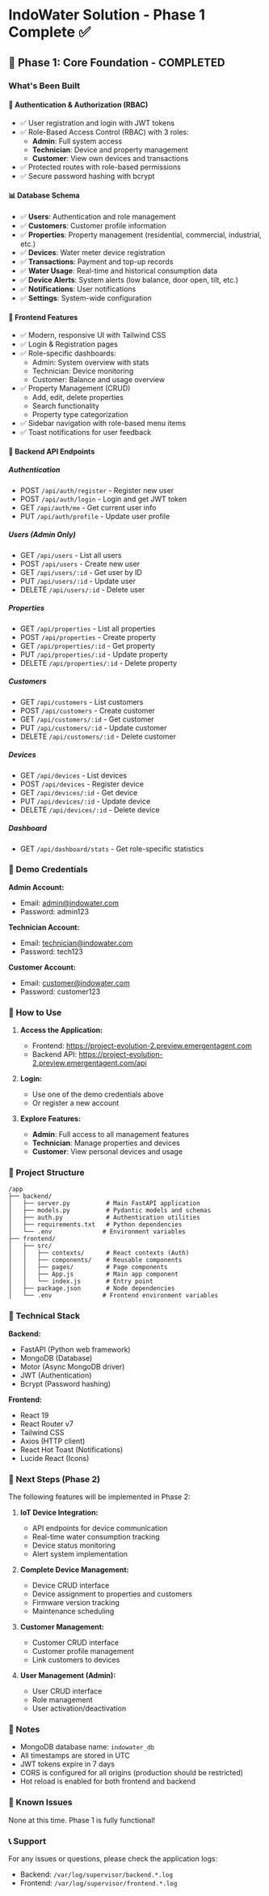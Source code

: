 # IndoWater Solution - Phase 1 Complete ✅

## 🎉 Phase 1: Core Foundation - COMPLETED

### What's Been Built

#### 🔐 Authentication & Authorization (RBAC)
- ✅ User registration and login with JWT tokens
- ✅ Role-Based Access Control (RBAC) with 3 roles:
  - **Admin**: Full system access
  - **Technician**: Device and property management
  - **Customer**: View own devices and transactions
- ✅ Protected routes with role-based permissions
- ✅ Secure password hashing with bcrypt

#### 📊 Database Schema
- ✅ **Users**: Authentication and role management
- ✅ **Customers**: Customer profile information
- ✅ **Properties**: Property management (residential, commercial, industrial, etc.)
- ✅ **Devices**: Water meter device registration
- ✅ **Transactions**: Payment and top-up records
- ✅ **Water Usage**: Real-time and historical consumption data
- ✅ **Device Alerts**: System alerts (low balance, door open, tilt, etc.)
- ✅ **Notifications**: User notifications
- ✅ **Settings**: System-wide configuration

#### 🎨 Frontend Features
- ✅ Modern, responsive UI with Tailwind CSS
- ✅ Login & Registration pages
- ✅ Role-specific dashboards:
  - Admin: System overview with stats
  - Technician: Device monitoring
  - Customer: Balance and usage overview
- ✅ Property Management (CRUD)
  - Add, edit, delete properties
  - Search functionality
  - Property type categorization
- ✅ Sidebar navigation with role-based menu items
- ✅ Toast notifications for user feedback

#### 🔧 Backend API Endpoints

##### Authentication
- POST `/api/auth/register` - Register new user
- POST `/api/auth/login` - Login and get JWT token
- GET `/api/auth/me` - Get current user info
- PUT `/api/auth/profile` - Update user profile

##### Users (Admin Only)
- GET `/api/users` - List all users
- POST `/api/users` - Create new user
- GET `/api/users/:id` - Get user by ID
- PUT `/api/users/:id` - Update user
- DELETE `/api/users/:id` - Delete user

##### Properties
- GET `/api/properties` - List all properties
- POST `/api/properties` - Create property
- GET `/api/properties/:id` - Get property
- PUT `/api/properties/:id` - Update property
- DELETE `/api/properties/:id` - Delete property

##### Customers
- GET `/api/customers` - List customers
- POST `/api/customers` - Create customer
- GET `/api/customers/:id` - Get customer
- PUT `/api/customers/:id` - Update customer
- DELETE `/api/customers/:id` - Delete customer

##### Devices
- GET `/api/devices` - List devices
- POST `/api/devices` - Register device
- GET `/api/devices/:id` - Get device
- PUT `/api/devices/:id` - Update device
- DELETE `/api/devices/:id` - Delete device

##### Dashboard
- GET `/api/dashboard/stats` - Get role-specific statistics

### 🧪 Demo Credentials

**Admin Account:**
- Email: admin@indowater.com
- Password: admin123

**Technician Account:**
- Email: technician@indowater.com
- Password: tech123

**Customer Account:**
- Email: customer@indowater.com
- Password: customer123

### 🚀 How to Use

1. **Access the Application:**
   - Frontend: https://project-evolution-2.preview.emergentagent.com
   - Backend API: https://project-evolution-2.preview.emergentagent.com/api

2. **Login:**
   - Use one of the demo credentials above
   - Or register a new account

3. **Explore Features:**
   - **Admin**: Full access to all management features
   - **Technician**: Manage properties and devices
   - **Customer**: View personal devices and usage

### 📁 Project Structure

```
/app
├── backend/
│   ├── server.py          # Main FastAPI application
│   ├── models.py          # Pydantic models and schemas
│   ├── auth.py            # Authentication utilities
│   ├── requirements.txt   # Python dependencies
│   └── .env              # Environment variables
├── frontend/
│   ├── src/
│   │   ├── contexts/      # React contexts (Auth)
│   │   ├── components/    # Reusable components
│   │   ├── pages/         # Page components
│   │   ├── App.js         # Main app component
│   │   └── index.js       # Entry point
│   ├── package.json       # Node dependencies
│   └── .env              # Frontend environment variables
```

### 🔧 Technical Stack

**Backend:**
- FastAPI (Python web framework)
- MongoDB (Database)
- Motor (Async MongoDB driver)
- JWT (Authentication)
- Bcrypt (Password hashing)

**Frontend:**
- React 19
- React Router v7
- Tailwind CSS
- Axios (HTTP client)
- React Hot Toast (Notifications)
- Lucide React (Icons)

### 🎯 Next Steps (Phase 2)

The following features will be implemented in Phase 2:

1. **IoT Device Integration:**
   - API endpoints for device communication
   - Real-time water consumption tracking
   - Device status monitoring
   - Alert system implementation

2. **Complete Device Management:**
   - Device CRUD interface
   - Device assignment to properties and customers
   - Firmware version tracking
   - Maintenance scheduling

3. **Customer Management:**
   - Customer CRUD interface
   - Customer profile management
   - Link customers to devices

4. **User Management (Admin):**
   - User CRUD interface
   - Role management
   - User activation/deactivation

### 📝 Notes

- MongoDB database name: `indowater_db`
- All timestamps are stored in UTC
- JWT tokens expire in 7 days
- CORS is configured for all origins (production should be restricted)
- Hot reload is enabled for both frontend and backend

### 🐛 Known Issues

None at this time. Phase 1 is fully functional!

### 📞 Support

For any issues or questions, please check the application logs:
- Backend: `/var/log/supervisor/backend.*.log`
- Frontend: `/var/log/supervisor/frontend.*.log`
